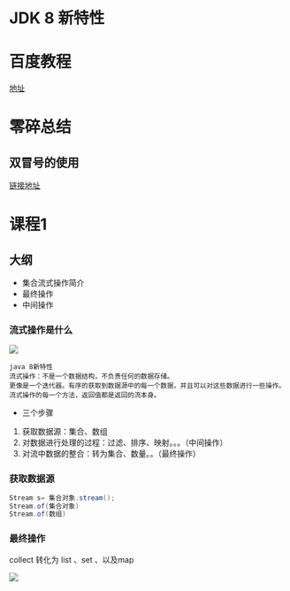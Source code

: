 # JDK 8 新特性


# 百度教程

[地址](https://jingyan.baidu.com/article/9080802293a662bd91c80fe9.html)



# 零碎总结

## 双冒号的使用


[链接地址](https://www.cnblogs.com/tietazhan/p/7486937.html)

# 课程1 


## 大纲

* 集合流式操作简介
* 最终操作
* 中间操作

### 流式操作是什么

![](assets/004/01/01/01-1579076589455.png)

```
java 8新特性
流式操作：不是一个数据结构，不负责任何的数据存储。
更像是一个迭代器。有序的获取到数据源中的每一个数据，并且可以对这些数据进行一些操作。
流式操作的每一个方法，返回值都是返回的流本身。

```

* 三个步骤

1. 获取数据源：集合、数组
2. 对数据进行处理的过程：过滤、排序、映射。。。（中间操作）
3. 对流中数据的整合：转为集合、数量。。（最终操作）

### 获取数据源

```java
Stream s= 集合对象.stream();
Stream.of(集合对象)
Stream.of(数组)
```


### 最终操作

collect 转化为 list 、set 、以及map


![](assets/004/01/01/01-1579083435086.png)





